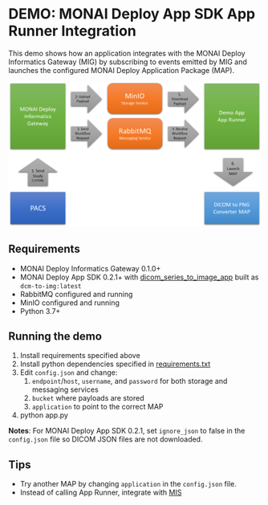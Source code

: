 # DEMO: MONAI Deploy App SDK App Runner Integration

This demo shows how an application integrates with the MONAI Deploy Informatics Gateway (MIG) by subscribing to events emitted by MIG and launches the configured MONAI Deploy Application Package (MAP).


![Demo-AppRunner](./demo-apprunner.png)

## Requirements

- MONAI Deploy Informatics Gateway 0.1.0+
- MONAI Deploy App SDK 0.2.1+ with [dicom_series_to_image_app](https://github.com/Project-MONAI/monai-deploy-app-sdk/tree/main/examples/apps/dicom_series_to_image_app) built as `dcm-to-img:latest`
- RabbitMQ configured and running
- MinIO configured and running
- Python 3.7+


## Running the demo

1. Install requirements specified above
2. Install python dependencies specified in [requirements.txt](./requirements.txt)
3. Edit `config.json` and change:
   1. `endpoint`/`host`, `username`, and `password` for both storage and messaging services
   2. `bucket` where payloads are stored
   3.  `application` to point to the correct MAP
4. python app.py

**Notes**: For MONAI Deploy App SDK 0.2.1, set `ignore_json` to false in the `config.json` file so DICOM JSON files are not downloaded.

## Tips

- Try another MAP by changing `application` in the `config.json` file.
- Instead of calling App Runner, integrate with [MIS](https://github.com/Project-MONAI/monai-deploy-app-server)
